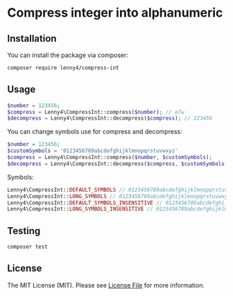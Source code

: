 # Compress integer into alphanumeric

## Installation

You can install the package via composer:

```bash
composer require lenny4/compress-int
```

## Usage

```php
$number = 123456;
$compress = Lenny4\CompressInt::compress($number); // e7w
$decompress = Lenny4\CompressInt::decompress($compress); // 123456
```

You can change symbols use for compress and decompress:
```php
$number = 123456;
$customSymbols = '0123456789abcdefghijklmnopqrstuvwxyz'
$compress = Lenny4\CompressInt::compress($number, $customSymbols);
$decompress = Lenny4\CompressInt::decompress($compress, $customSymbols);
```

Symbols:
```php
Lenny4\CompressInt::DEFAULT_SYMBOLS // 0123456789abcdefghijklmnopqrstuvwxyzABCDEFGHIJKLMNOPQRSTUVWXYZ
Lenny4\CompressInt::LONG_SYMBOLS // 0123456789abcdefghijklmnopqrstuvwxyzABCDEFGHIJKLMNOPQRSTUVWXYZ!#$%&()*+,-/:;<=>?@[\]^_{|}~
Lenny4\CompressInt::DEFAULT_SYMBOLS_INSENSITIVE // 0123456789abcdefghijklmnopqrstuvwxyz
Lenny4\CompressInt::LONG_SYMBOLS_INSENSITIVE // 0123456789abcdefghijklmnopqrstuvwxyz!#$%&()*+,-/:;<=>?@[\]^_{|}~
```

## Testing

```bash
composer test
```

## License

The MIT License (MIT). Please see [License File](LICENSE.md) for more information.
